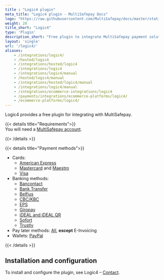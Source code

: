 ```yaml
---
title : "Logic4 plugin"
meta_title: "Logic4 plugin - MultiSafepay Docs"
logo: "https://raw.githubusercontent.com/MultiSafepay/docs/master/static/logo/Integrations/Logic_4.svg"
weight: 28
title_short: "Logic4"
type: 'Plugin'
description_short: "Free plugin to integrate MultiSafepay payment solutions with Logic4."
layout: 'single'
url: '/logic4/'
aliases: 
    - /integrations/logic4/
    - /hosted/logic4
    - /integrations/hosted/logic4
    - /integrations/logic4
    - /integrations/logic4/manual
    - /hosted/logic4/manual
    - /integrations/hosted/logic4/manual
    - /integrations/logic4/manual
    - /integrations/ecommerce-integrations/logic4
    - /payments/integrations/ecommerce-platforms/logic4/
    - /ecommerce-platforms/logic4/
---
```


Logic4 provides a free plugin for integrating with MultiSafepay. 

{{< details title="Requirements">}} 
&nbsp;  
You will need a [MultiSafepay account](/getting-started/guide/).

{{< /details >}}

{{< details title="Payment methods">}} 

- Cards: 
    - [American Express](/payment-methods/amex)
    - [Mastercard](/payment-methods/mastercard) and [Maestro](/payment-methods/maestro)
    - [Visa](/payment-methods/visa)
- Banking methods:
    - [Bancontact](/payment-methods/bancontact)
    - [Bank Transfer](/payment-methods/bank-transfer)
    - [Belfius](/payment-methods/belfius)
    - [CBC/KBC](/payment-methods/cbc-kbc)
    - [EPS](/payment-methods/eps)
    - [Giropay](/payment-methods/giropay)
    - [iDEAL and iDEAL QR](/payment-methods/ideal)
    - [Sofort](/payment-methods/sofort)
    - [Trustly](/payment-methods/trustly)
- Pay later methods: [All](/payment-methods/pay-later/), **except** E-Invoicing
- Wallets: [PayPal](/payment-methods/paypal)

{{< /details >}}

## Installation and configuration

To install and configure the plugin, see Logic4 – [Contact](https://www.logic4.nl/contact/). 